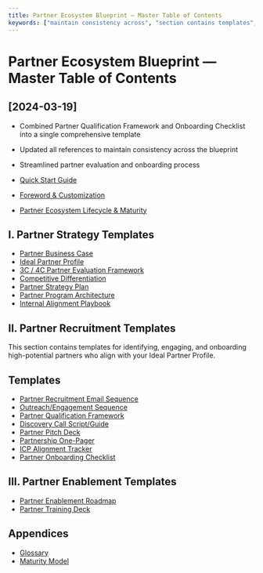 ```yaml
---
title: Partner Ecosystem Blueprint — Master Table of Contents
keywords: ["maintain consistency across", "section contains templates", "onboarding checklist", "identifying engaging"]
---
```

# Partner Ecosystem Blueprint — Master Table of Contents

## [2024-03-19]
- Combined Partner Qualification Framework and Onboarding Checklist into a single comprehensive template
- Updated all references to maintain consistency across the blueprint
- Streamlined partner evaluation and onboarding process

- [Quick Start Guide](00_Quick_Start_Guide.md)
- [Foreword & Customization](01_Foreword_and_Customization.md)
- [Partner Ecosystem Lifecycle & Maturity](02_Lifecycle_and_Maturity.md)

## I. Partner Strategy Templates
- [Partner Business Case](I_Partner_Strategy_Templates/01_Partner_Business_Case.md)
- [Ideal Partner Profile](I_Partner_Strategy_Templates/02_Ideal_Partner_Profile.md)
- [3C / 4C Partner Evaluation Framework](I_Partner_Strategy_Templates/03_3C_4C_Evaluation_Framework.md)
- [Competitive Differentiation](I_Partner_Strategy_Templates/04_Competitive_Differentiation.md)
- [Partner Strategy Plan](I_Partner_Strategy_Templates/05_Partner_Strategy_Plan.md)
- [Partner Program Architecture](I_Partner_Strategy_Templates/06_Program_Architecture.md)
- [Internal Alignment Playbook](I_Partner_Strategy_Templates/07_Internal_Alignment_Playbook.md)

## II. Partner Recruitment Templates

This section contains templates for identifying, engaging, and onboarding high-potential partners who align with your Ideal Partner Profile.

## Templates
- [Partner Recruitment Email Sequence](II_Partner_Recruitment_Templates/01_Recruitment_Email_Sequence.md)
- [Outreach/Engagement Sequence](II_Partner_Recruitment_Templates/02_Outreach_Engagement_Sequence.md)
- [Partner Qualification Framework](II_Partner_Recruitment_Templates/03_Partner_Qualification_Framework.md)
- [Discovery Call Script/Guide](II_Partner_Recruitment_Templates/04_Discovery_Call_Script.md)
- [Partner Pitch Deck](II_Partner_Recruitment_Templates/05_Partner_Pitch_Deck.md)
- [Partnership One-Pager](II_Partner_Recruitment_Templates/06_Partnership_One_Pager.md)
- [ICP Alignment Tracker](II_Partner_Recruitment_Templates/07_ICP_Alignment_Tracker.md)
- [Partner Onboarding Checklist](II_Partner_Recruitment_Templates/03_Onboarding_Checklist.md)

## III. Partner Enablement Templates
- [Partner Enablement Roadmap](III_Partner_Enablement_Templates/01_Enablement_Roadmap.md)
- [Partner Training Deck](III_Partner_Enablement_Templates/02_Training_Deck.md)

## Appendices
- [Glossary](Appendix_Glossary.md)
- [Maturity Model](Appendix_Maturity_Model.md)
